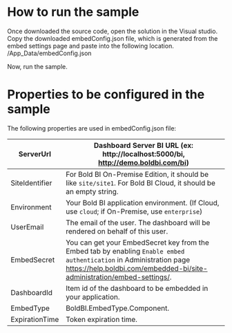 # How to run the sample

Once downloaded the source code, open the solution in the Visual studio. 
Copy the downloaded embedConfig.json file, which is generated from the embed settings page and paste into the following location.
/App_Data/embedConfig.json
 
Now, run the sample.

# Properties to be configured in the sample
The following properties are used in embedConfig.json file:

| ServerUrl        | Dashboard Server BI URL (ex: http://localhost:5000/bi, http://demo.boldbi.com/bi)                                                            |
|----------------|----------------------------------------------------------------------------------------------------------------------------------------------|
| SiteIdentifier | For Bold BI On-Premise Edition, it should be like `site/site1`. For Bold BI Cloud, it should be an empty string.                                |
| Environment    | Your Bold BI application environment. (If Cloud, use `cloud`; if On-Premise, use `enterprise`)                         |
| UserEmail          | The email of the user. The dashboard will be rendered on behalf of this user.                                                       |
| EmbedSecret    | You can get your EmbedSecret key from the Embed tab by enabling `Enable embed authentication` in Administration page https://help.boldbi.com/embedded-bi/site-administration/embed-settings/. |
| DashboardId    | Item id of the dashboard to be embedded in your application.|
| EmbedType      | BoldBI.EmbedType.Component.|
| ExpirationTime | Token expiration time.|
                                                           